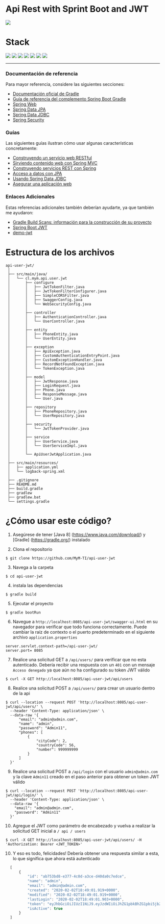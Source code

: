 # Api Rest with Sprint Boot and JWT

![](https://img.shields.io/badge/build-success-brightgreen.svg)

# Stack

![](https://img.shields.io/badge/java_8-✓-blue.svg)
![](https://img.shields.io/badge/spring_boot-✓-blue.svg)
![](https://img.shields.io/badge/hibernate-✓-blue.svg)
![](https://img.shields.io/badge/mysql-✓-blue.svg)
![](https://img.shields.io/badge/h2database-✓-blue)
![](https://img.shields.io/badge/jwt-✓-blue.svg)
![](https://img.shields.io/badge/swagger_2-✓-blue.svg)



***


### Documentación de referencia
Para mayor referencia, considere las siguientes secciones:

* [Documentación oficial de Gradle](https://docs.gradle.org)
* [Guía de referencia del complemento Spring Boot Gradle](https://docs.spring.io/spring-boot/docs/2.2.4.RELEASE/gradle-plugin/reference/html/)
* [Spring Web](https://docs.spring.io/spring-boot/docs/2.2.4.RELEASE/reference/htmlsingle/#boot-features-developing-web-applications)
* [Spring Data JPA](https://docs.spring.io/spring-boot/docs/2.2.4.RELEASE/reference/htmlsingle/#boot-features-jpa-and-spring-data)
* [Spring Data JDBC](https://docs.spring.io/spring-data/jdbc/docs/current/reference/html/)
* [Spring Security](https://docs.spring.io/spring-boot/docs/2.2.4.RELEASE/reference/htmlsingle/#boot-features-security)

### Guías
Las siguientes guías ilustran cómo usar algunas características concretamente:

* [Construyendo un servicio web RESTful](https://spring.io/guides/gs/rest-service/)
* [Sirviendo contenido web con Spring MVC](https://spring.io/guides/gs/serving-web-content/)
* [Construyendo servicios REST con Spring](https://spring.io/guides/tutorials/bookmarks/)
* [Acceso a datos con JPA](https://spring.io/guides/gs/accessing-data-jpa/)
* [Usando Spring Data JDBC](https://github.com/spring-projects/spring-data-examples/tree/master/jdbc/basics)
* [Asegurar una aplicación web](https://spring.io/guides/gs/securing-web/)

### Enlaces Adicionales
Estas referencias adicionales también deberían ayudarte, ya que también me ayudaron:

* [Gradle Build Scans: información para la construcción de su proyecto](https://scans.gradle.com#gradle)
* [Spring Boot JWT](https://github.com/murraco/spring-boot-jwt)
* [demo-jwt](https://github.com/ajmorgang/demo-jwt)

# Estructura de los archivos

```
api-user-jwt/
 │
 ├── src/main/java/
 │   └── cl.mym.api.user.jwt
 │       ├── configure
 │       │   ├── JwtTokenFilter.java
 │       │   ├── JwtTokenFilterConfigurer.java
 │       │   ├── SimpleCORSFilter.java
 │       │   ├── SwaggerConfig.java
 │       │   └── WebSecurityConfig.java
 │       │
 │       ├── controller
 │       │   ├── AuthenticationController.java
 │       │   └── UserController.java
 │       │
 │       ├── entity
 │       │   ├── PhoneEntity.java
 │       │   └── UserEntity.java
 │       │
 │       ├── exception
 │       │   ├── ApiException.java
 │       │   ├── CustomAuthenticationEntryPoint.java
 │       │   ├── CustomExceptionHandler.java
 │       │   ├── RecordNotFoundException.java
 │       │   └── TokenException.java
 │       │
 │       ├── model
 │       │   ├── JwtResponse.java
 │       │   ├── LoginRequest.java
 │       │   ├── Phone.java
 │       │   ├── ResponseMessage.java
 │       │   └── User.java
 │       │
 │       ├── repository
 │       │   ├── PhoneRepository.java
 │       │   └── UserRepository.java
 │       │
 │       ├── security
 │       │   └── JwtTokenProvider.java
 │       │
 │       ├── service
 │       │   ├── UserService.java
 │       │   └── UserServiceImpl.java
 │       │
 │       └── ApiUserJwtApplication.java
 │
 ├── src/main/resources/
 │   ├── application.yml
 │   └── logback-spring.xml
 │
 ├── .gitignore
 ├── README.md
 ├── build.gradle
 ├── gradlew
 ├── gradlew.bat
 └── settings.gradle
```

# ¿Cómo usar este código?

1. Asegúrese de tener [Java 8] (https://www.java.com/download/) y [Gradle] (https://gradle.org/) instalado

2. Clona el repositorio
  
  ```
  $ git clone https://github.com/MyM-TI/api-user-jwt
  ```
  
3. Navega a la carpeta

  ```
  $ cd api-user-jwt
  ```

4. instala las dependencias

  ```
  $ gradle build
  ```

5. Ejecutar el proyecto

  ```
  $ gradle bootRun
  ```

6. Navegue a `http://localhost:8085/api-user-jwt/swagger-ui.html` en su navegador para verificar que todo funciona correctamente. Puede cambiar la raíz de contexto o el puerto predeterminado en el siguiente archivo `application.properties`

  ```
  server.servlet.context-path=/api-user-jwt/
  server.port= 8085
  ```

7. Realice una solicitud GET a `/api/users/` para verificar que no esta autenticado. Debería recibir una respuesta con un `401` con un mensaje `Acceso denegado` ya que aún no ha configurado su token JWT válido

  ```
  $ curl -X GET http://localhost:8085/api-user-jwt/api/users
  ```

8. Realice una solicitud POST a `/api/users/` para crear un usuario dentro de la api

  ```
  $ curl --location --request POST 'http://localhost:8085/api-user-jwt/api/users/' \
	--header 'Content-Type: application/json' \
	--data-raw '{
	    "email": "admin@admin.com",
	    "name": "admin",
	    "password": "Admin11",
	    "phones": [
	        {
	            "cityCode": 2,
	            "countryCode": 56,
	            "number": 999999999
	        }
	    ]
	}'
  ```
    
9. Realice una solicitud POST a `/api/login` con el usuario `admin@admin.com` y la clave `Admin11` creado en el paso anterior para obtener un token JWT válido

  ```
  $ curl --location --request POST 'http://localhost:8085/api-user-jwt/api/login/' \
	--header 'Content-Type: application/json' \
	--data-raw '{
	  "email": "admin@admin.com",
	  "password": "Admin11"
	}'
  ```


10. Agregue el JWT como parámetro de encabezado y vuelva a realizar la solicitud GET inicial a `/ api / users`

  ```
  $ curl -X GET http://localhost:8085/api-user-jwt/api/users/ -H 'Authorization: Bearer <JWT_TOKEN>'
  ```

10. Y eso es todo, felicidades! Debería obtener una respuesta similar a esta, lo que significa que ahora está autenticado

  ```javascript
	[
	    {
	        "id": "ab753bd8-e377-4c0d-a3ce-d40da0c7edce",
	        "name": "admin",
	        "email": "admin@admin.com",
	        "created": "2020-02-02T18:49:01.919+0000",
	        "modified": "2020-02-02T18:49:01.919+0000",
	        "lastLogin": "2020-02-02T18:49:01.903+0000",
	        "token": "eyJhbGciOiJIUzI1NiJ9.eyJzdWIiOiJhZG1pbkBhZG1pbi5jb20iLCJpYXQiOjE1ODA2NjkzNDEsImV4cCI6MTU4MDY3Mjk0MX0.rf2ciRwvfuDP-QFtI-rzgw_NSGo2LY1w8ufX87oDAws",
	        "isActive": true
	    }
	]
  ``` 

